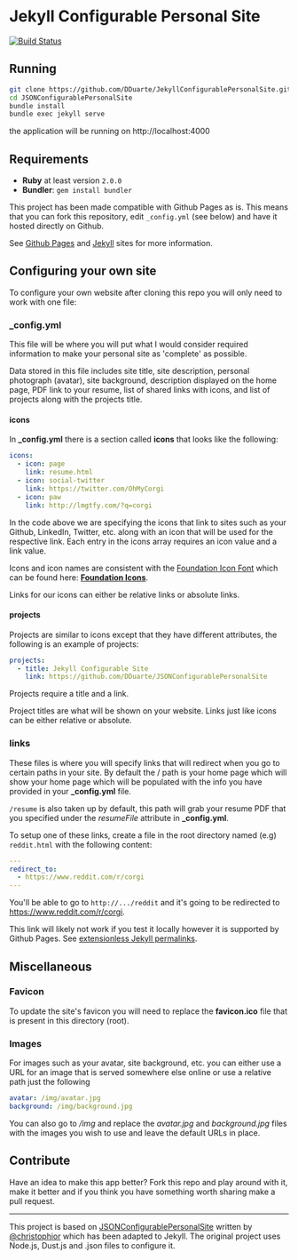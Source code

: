 Jekyll Configurable Personal Site
======================

[![Build Status](https://travis-ci.org/DDuarte/JekyllConfigurablePersonalSite.svg?branch=gh-pages)](https://travis-ci.org/DDuarte/JekyllConfigurablePersonalSite)

## Running
```bash
git clone https://github.com/DDuarte/JekyllConfigurablePersonalSite.git
cd JSONConfigurablePersonalSite
bundle install
bundle exec jekyll serve
```
the application will be running on http://localhost:4000

## Requirements

- **Ruby** at least version `2.0.0`
- **Bundler**: `gem install bundler`

This project has been made compatible with Github Pages as is. This means that you can fork this repository, edit `_config.yml` (see below) and have it hosted directly on Github.

See [Github Pages](https://help.github.com/articles/using-jekyll-with-pages/ "Using Jekyll with Pages") and [Jekyll](http://jekyllrb.com/ "Jekyll • Simple, blog-aware, static sites") sites for more information.

## Configuring your own site
To configure your own website after cloning this repo you will only need to work with one file:

### **_config.yml**
This file will be where you will put what I would consider required information to make your personal site as 'complete' as possible. 

Data stored in this file includes site title, site description, personal photograph (avatar), site background, description displayed on the home page, PDF link to your resume, list of shared links with icons, and list of projects along with the projects title.

#### icons
In **_config.yml** there is a section called **icons** that looks like the following:
```yml
icons:
  - icon: page
    link: resume.html
  - icon: social-twitter
    link: https://twitter.com/OhMyCorgi
  - icon: paw
    link: http://lmgtfy.com/?q=corgi
```
In the code above we are specifying the icons that link to sites such as your Github, LinkedIn, Twitter, etc. along with an icon that will be used for the respective link. Each entry in the icons array requires an icon value and a link value.

Icons and icon names are consistent with the [Foundation Icon Font](http://zurb.com/playground/foundation-icon-fonts-3#allicons) which can be found here: **[Foundation Icons](http://zurb.com/playground/foundation-icon-fonts-3#allicons)**. 

Links for our icons can either be relative links or absolute links.

#### projects
Projects are similar to icons except that they have different attributes, the following is an example of projects:
```yml
projects:
  - title: Jekyll Configurable Site
    link: https://github.com/DDuarte/JSONConfigurablePersonalSite
```
Projects require a title and a link. 

Project titles are what will be shown on your website. Links just like icons can be either relative or absolute.


### links
These files is where you will specify links that will redirect when you go to certain paths in your site. By default the / path is your home page which will show your home page which will be populated with the info you have provided in your **_config.yml** file. 

`/resume` is also taken up by default, this path will grab your resume PDF that you specified under the *resumeFile* attribute in **_config.yml**.

To setup one of these links, create a file in the root directory named (e.g) `reddit.html` with the following content:
```yml
---
redirect_to:
  - https://www.reddit.com/r/corgi
---

```

You'll be able to go to `http://.../reddit` and it's going to be redirected to https://www.reddit.com/r/corgi.

This link will likely not work if you test it locally however it is supported by Github Pages. See [extensionless Jekyll permalinks](http://jekyllrb.com/docs/permalinks/#extensionless-permalinks).

## Miscellaneous
### **Favicon**
To update the site's favicon you will need to replace the **favicon.ico** file that is present in this directory (root). 

### **Images**
For images such as your avatar, site background, etc. you can either use a URL for an image that is served somewhere else online or use a relative path just the following
```yml
avatar: /img/avatar.jpg
background: /img/background.jpg
```
You can also go to */img* and replace the *avatar.jpg* and *background.jpg* files with the images you wish to use and leave the default URLs in place.

## Contribute
Have an idea to make this app better? Fork this repo and play around with it, make it better and if you think you have something worth sharing make a pull request. 


---


This project is based on [JSONConfigurablePersonalSite](https://github.com/christophior/JSONConfigurablePersonalSite "JSONConfigurablePersonalSite") written by [@christophior](https://github.com/christophior "Chris Villarreal") which has been adapted to Jekyll.
The original project uses Node.js, Dust.js and .json files to configure it.
